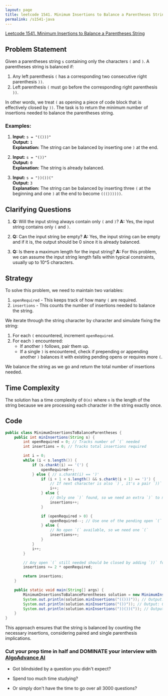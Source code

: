 ```yaml
---
layout: page
title: leetcode 1541. Minimum Insertions to Balance a Parentheses String
permalink: /s1541-java
---
```

[Leetcode 1541. Minimum Insertions to Balance a Parentheses String](https://algoadvance.github.io/algoadvance/l1541)
## Problem Statement
Given a parentheses string `s` containing only the characters `(` and `)`. A parentheses string is balanced if:
1. Any left parenthesis `(` has a corresponding two consecutive right parenthesis `))`.
2. Left parenthesis `(` must go before the corresponding right parenthesis `))`.

In other words, we treat `(` as opening a piece of code block that is effectively closed by `))`. The task is to return the minimum number of insertions needed to balance the parentheses string.

### Examples:

1. **Input:** `s = "(()))"`  
   **Output:** `1`  
   **Explanation:** The string can be balanced by inserting one `)` at the end.

2. **Input:** `s = "())"`  
   **Output:** `0`  
   **Explanation:** The string is already balanced.

3. **Input:** `s = "))())("`  
   **Output:** `3`  
   **Explanation:** The string can be balanced by inserting three `(` at the beginning and one `)` at the end to become `((())))))`.

## Clarifying Questions
1. **Q:** Will the input string always contain only `(` and `)`?
   **A:** Yes, the input string contains only `(` and `)`.

2. **Q:** Can the input string be empty?
   **A:** Yes, the input string can be empty and if it is, the output should be 0 since it is already balanced.

3. **Q:** Is there a maximum length for the input string?
   **A:** For this problem, we can assume the input string length falls within typical constraints, usually up to 10^5 characters.

## Strategy
To solve this problem, we need to maintain two variables:
1. `openRequired` - This keeps track of how many `(` are required.
2. `insertions` - This counts the number of insertions needed to balance the string.

We iterate through the string character by character and simulate fixing the string:
1. For each `(` encountered, increment `openRequired`.
2. For each `)` encountered:
   - If another `)` follows, pair them up.
   - If a single `)` is encountered, check if prepending or appending another `)` balances it with existing pending opens or requires more `(`.

We balance the string as we go and return the total number of insertions needed.

## Time Complexity
The solution has a time complexity of `O(n)` where `n` is the length of the string because we are processing each character in the string exactly once.

## Code
```java
public class MinimumInsertionsToBalanceParentheses {
    public int minInsertions(String s) {
        int openRequired = 0; // Tracks number of `(` needed
        int insertions = 0; // Tracks total insertions required

        int i = 0;
        while (i < s.length()) {
            if (s.charAt(i) == '(') {
                openRequired++;
            } else { // s.charAt(i) == ')'
                if (i + 1 < s.length() && s.charAt(i + 1) == ')') {
                    // If next character is also `)`, it's a pair `))`
                    i++;
                } else {
                    // Only one `)` found, so we need an extra `)` to make it `))`
                    insertions++;
                }

                if (openRequired > 0) {
                    openRequired--; // Use one of the pending open `(`
                } else {
                    // No open `(` available, so we need one `(`
                    insertions++;
                }
            }
            i++;
        }

        // Any open `(` still needed should be closed by adding `))` for each
        insertions += 2 * openRequired;

        return insertions;
    }

    public static void main(String[] args) {
        MinimumInsertionsToBalanceParentheses solution = new MinimumInsertionsToBalanceParentheses();
        System.out.println(solution.minInsertions("(()))")); // Output: 1
        System.out.println(solution.minInsertions("())")); // Output: 0
        System.out.println(solution.minInsertions("))())(")); // Output: 3
    }
}
```

This approach ensures that the string is balanced by counting the necessary insertions, considering paired and single parenthesis implications.


### Cut your prep time in half and DOMINATE your interview with [AlgoAdvance AI](https://algoAdvance.com)

- Got blindsided by a question you didn't expect?

- Spend too much time studying?

- Or simply don't have the time to go over all 3000 questions?

